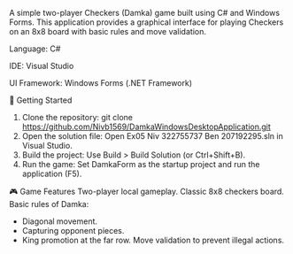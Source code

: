 A simple two-player Checkers (Damka) game built using C# and Windows Forms. 
This application provides a graphical interface for playing Checkers on an 8x8 board with basic rules and move validation.

Language: C#

IDE: Visual Studio

UI Framework: Windows Forms (.NET Framework)

🚀 Getting Started
1. Clone the repository:
    git clone https://github.com/Nivb1569/DamkaWindowsDesktopApplication.git
2. Open the solution file:
   Open Ex05 Niv 322755737 Ben 207192295.sln in Visual Studio.
3. Build the project:
   Use Build > Build Solution (or Ctrl+Shift+B).
4. Run the game:
   Set DamkaForm as the startup project and run the application (F5).

🎮 Game Features
Two-player local gameplay.
Classic 8x8 checkers board.
Basic rules of Damka:
* Diagonal movement.
* Capturing opponent pieces.
* King promotion at the far row.
Move validation to prevent illegal actions.
